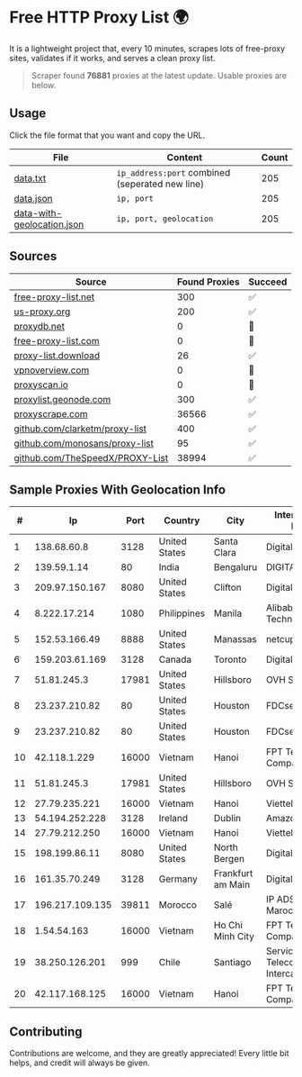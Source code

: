 
# Free HTTP Proxy List 🌍

It is a lightweight project that, every 10 minutes, scrapes lots of free-proxy sites, validates if it works, and serves a clean proxy list.


> Scraper found **76881** proxies at the latest update. Usable proxies are below.

## Usage

Click the file format that you want and copy the URL.


|File|Content|Count|
|----|-------|-----|
|[data.txt](https://raw.githubusercontent.com/themiralay/Proxy-List-World/master/data.txt)|`ip_address:port` combined (seperated new line)|205|
|[data.json](https://raw.githubusercontent.com/themiralay/Proxy-List-World/master/data.json)|`ip, port`|205|
|[data-with-geolocation.json](https://raw.githubusercontent.com/themiralay/Proxy-List-World/master/data-with-geolocation.json)|`ip, port, geolocation`|205|

## Sources

|Source|Found Proxies|Succeed|
|------|-------------|-------|
|[free-proxy-list.net](https://free-proxy-list.net)|300|✅|
|[us-proxy.org](https://www.us-proxy.org)|200|✅|
|[proxydb.net](http://proxydb.net)|0|🚫|
|[free-proxy-list.com](https://free-proxy-list.com/?page=&port=&type%5B%5D=http&type%5B%5D=https&up_time=0&search=Search)|0|🚫|
|[proxy-list.download](https://www.proxy-list.download/HTTP)|26|✅|
|[vpnoverview.com](https://vpnoverview.com/privacy/anonymous-browsing/free-proxy-servers)|0|🚫|
|[proxyscan.io](https://www.proxyscan.io)|0|🚫|
|[proxylist.geonode.com](https://proxylist.geonode.com/api/proxy-list?limit=300&page=1&sort_by=lastChecked&sort_type=desc&protocols=http,https)|300|✅|
|[proxyscrape.com](https://api.proxyscrape.com/v2/?request=displayproxies&protocol=http&timeout=10000&country=all&ssl=all&anonymity=all)|36566|✅|
|[github.com/clarketm/proxy-list](https://raw.githubusercontent.com/clarketm/proxy-list/master/proxy-list-raw.txt)|400|✅|
|[github.com/monosans/proxy-list](https://raw.githubusercontent.com/monosans/proxy-list/main/proxies/http.txt)|95|✅|
|[github.com/TheSpeedX/PROXY-List](https://raw.githubusercontent.com/TheSpeedX/PROXY-List/master/http.txt)|38994|✅|


## Sample Proxies With Geolocation Info

|#|Ip|Port|Country|City|Internet Service Provider|
|-|--|----|-------|----|-------------------------|
|1|138.68.60.8|3128|United States|Santa Clara|DigitalOcean, LLC|
|2|139.59.1.14|80|India|Bengaluru|DIGITALOCEAN|
|3|209.97.150.167|8080|United States|Clifton|DigitalOcean, LLC|
|4|8.222.17.214|1080|Philippines|Manila|Alibaba (US) Technology Co., Ltd.|
|5|152.53.166.49|8888|United States|Manassas|netcup GmbH|
|6|159.203.61.169|3128|Canada|Toronto|DigitalOcean, LLC|
|7|51.81.245.3|17981|United States|Hillsboro|OVH SAS|
|8|23.237.210.82|80|United States|Houston|FDCservers.net|
|9|23.237.210.82|80|United States|Houston|FDCservers.net|
|10|42.118.1.229|16000|Vietnam|Hanoi|FPT Telecom Company|
|11|51.81.245.3|17981|United States|Hillsboro|OVH SAS|
|12|27.79.235.221|16000|Vietnam|Hanoi|Viettel Corporation|
|13|54.194.252.228|3128|Ireland|Dublin|Amazon.com, Inc.|
|14|27.79.212.250|16000|Vietnam|Hanoi|Viettel Corporation|
|15|198.199.86.11|8080|United States|North Bergen|DigitalOcean, LLC|
|16|161.35.70.249|3128|Germany|Frankfurt am Main|DigitalOcean, LLC|
|17|196.217.109.135|39811|Morocco|Salé|IP ADSL MarocTelecom|
|18|1.54.54.163|16000|Vietnam|Ho Chi Minh City|FPT Telecom Company|
|19|38.250.126.201|999|Chile|Santiago|Servicios De Telecomunicaciones Intercable Ltda.|
|20|42.117.168.125|16000|Vietnam|Hanoi|FPT Telecom Company|



## Contributing

Contributions are welcome, and they are greatly appreciated! Every
little bit helps, and credit will always be given.

